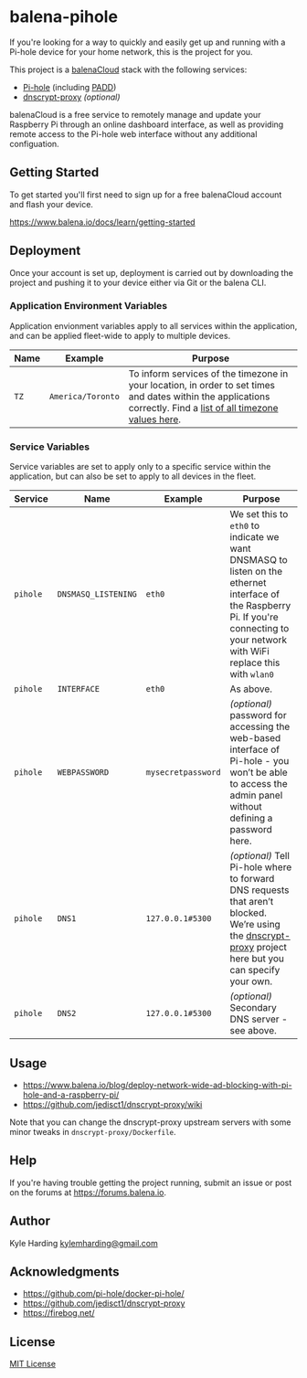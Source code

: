 # balena-pihole

If you're looking for a way to quickly and easily get up and running with a Pi-hole device for your home network, this is the project for you.

This project is a [balenaCloud](https://www.balena.io/cloud) stack with the following services:

* [Pi-hole](https://hub.docker.com/r/pihole/pihole/) (including [PADD](https://github.com/jpmck/PADD))
* [dnscrypt-proxy](https://github.com/jedisct1/dnscrypt-proxy) _(optional)_

balenaCloud is a free service to remotely manage and update your Raspberry Pi through an online dashboard interface, as well as providing remote access to the Pi-hole web interface without any additional configuation.

## Getting Started

To get started you'll first need to sign up for a free balenaCloud account and flash your device.

<https://www.balena.io/docs/learn/getting-started>

## Deployment

Once your account is set up, deployment is carried out by downloading the project and pushing it to your device either via Git or the balena CLI.

### Application Environment Variables

Application envionment variables apply to all services within the application, and can be applied fleet-wide to apply to multiple devices.

|Name|Example|Purpose|
|---|---|---|
|`TZ`|`America/Toronto`|To inform services of the timezone in your location, in order to set times and dates within the applications correctly. Find a [list of all timezone values here](https://en.wikipedia.org/wiki/List_of_tz_database_time_zones).|

### Service Variables

Service variables are set to apply only to a specific service within the application, but can also be set to apply to all devices in the fleet.

|Service|Name|Example|Purpose|
|---|---|---|---|
|`pihole`|`DNSMASQ_LISTENING`|`eth0`|We set this to `eth0` to indicate we want DNSMASQ to listen on the ethernet interface of the Raspberry Pi. If you're connecting to your network with WiFi replace this with `wlan0`|
|`pihole`|`INTERFACE`|`eth0`|As above.|
|`pihole`|`WEBPASSWORD`|`mysecretpassword`|_(optional)_ password for accessing the web-based interface of Pi-hole - you won’t be able to access the admin panel without defining a password here.
|`pihole`|`DNS1`|`127.0.0.1#5300`|_(optional)_ Tell Pi-hole where to forward DNS requests that aren’t blocked. We’re using the [dnscrypt-proxy](https://github.com/jedisct1/dnscrypt-proxy) project here but you can specify your own.|
|`pihole`|`DNS2`|`127.0.0.1#5300`|_(optional)_ Secondary DNS server - see above.|

## Usage

* <https://www.balena.io/blog/deploy-network-wide-ad-blocking-with-pi-hole-and-a-raspberry-pi/>
* <https://github.com/jedisct1/dnscrypt-proxy/wiki>

Note that you can change the dnscrypt-proxy upstream servers with some minor tweaks in `dnscrypt-proxy/Dockerfile`.

## Help

If you're having trouble getting the project running, submit an issue or post on the forums at <https://forums.balena.io>.

## Author

Kyle Harding <kylemharding@gmail.com>

## Acknowledgments

* <https://github.com/pi-hole/docker-pi-hole/>
* <https://github.com/jedisct1/dnscrypt-proxy>
* <https://firebog.net/>

## License

[MIT License](./LICENSE)

